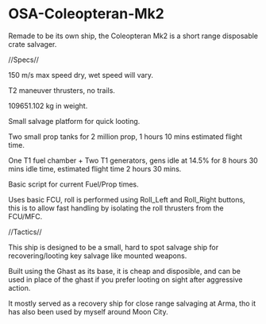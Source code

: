 # OSA-Coleopteran-Mk2
Remade to be its own ship, the Coleopteran Mk2 is a short range disposable crate salvager.

//Specs//

150 m/s max speed dry, wet speed will vary.

T2 maneuver thrusters, no trails.

109651.102 kg in weight.

Small salvage platform for quick looting.

Two small prop tanks for 2 million prop, 1 hours 10 mins estimated flight time.

One T1 fuel chamber + Two T1 generators, gens idle at 14.5% for 8 hours 30 mins idle time, estimated flight time 2 hours 30 mins.

Basic script for current Fuel/Prop times.

Uses basic FCU, roll is performed using Roll_Left and Roll_Right buttons, this is to allow fast handling by isolating the roll thrusters from the FCU/MFC.

//Tactics//

This ship is designed to be a small, hard to spot salvage ship for recovering/looting key salvage like mounted weapons.

Built using the Ghast as its base, it is cheap and disposible, and can be used in place of the ghast if you prefer looting on sight after aggressive action.

It mostly served as a recovery ship for close range salvaging at Arma, tho it has also been used by myself around Moon City.
